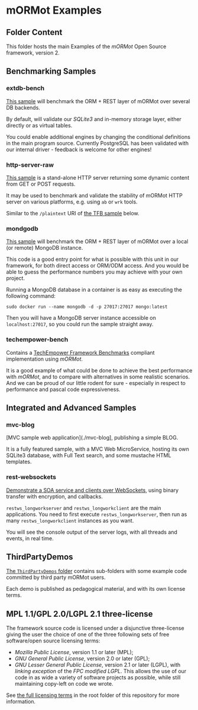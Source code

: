 # mORMot Examples

## Folder Content

This folder hosts the main Examples of the *mORMot* Open Source framework, version 2.

## Benchmarking Samples

### extdb-bench

[This sample](./extdb-bench) will benchmark the ORM + REST layer of mORMot over several DB backends.

By default, will validate our *SQLite3* and in-memory storage layer, either directly or as virtual tables.

You could enable additional engines by changing the conditional definitions in the main program source. Currently PostgreSQL has been validated with our internal driver - feedback is welcome for other engines!

### http-server-raw

[This sample](./http-server-raw) is a stand-alone HTTP server returning some dynamic content from GET or POST requests.

It may be used to benchmark and validate the stability of mORMot HTTP server on various platforms, e.g. using `ab` or `wrk` tools.

Similar to the `/plaintext` URI of [the TFB sample](#techempower-bench) below.

### mondgodb

[This sample](./mongodb) will benchmark the ORM + REST layer of mORMot over a local (or remote) MongoDB instance.

This code is a good entry point for what is possible with this unit in our framework, for both direct access or ORM/ODM access.
And you would be able to guess the performance numbers you may achieve with your own project.

Running a MongoDB database in a container is as easy as executing the following command:

    sudo docker run --name mongodb -d -p 27017:27017 mongo:latest

Then you will have a MongoDB server instance accessible on `localhost:27017`, so you could run the sample straight away.

### techempower-bench

Contains a [TechEmpower Framework Benchmarks](https://www.techempower.com/benchmarks) compliant implementation using *mORMot*.

It is a good example of what could be done to achieve the best performance with *mORMot*, and to compare with alternatives in some realistic scenarios. And we can be proud of our little rodent for sure - especially in respect to performance and pascal code expressiveness.

## Integrated and Advanced Samples

### mvc-blog

[MVC sample web application](./mvc-blog], publishing a simple BLOG.

It is a fully featured sample, with a MVC Web MicroService, hosting its own SQLite3 database, with Full Text search, and some mustache HTML templates.

### rest-websockets

[Demonstrate a SOA service and clients over WebSockets](./rest-websockets), using binary transfer with encryption, and callbacks.

`restws_longworkserver` and `restws_longworkclient` are the main applications. You need to first execute `restws_longworkserver`, then run as many `restws_longworkclient` instances as you want.

You will see the console output of the server logs, with all threads and events, in real time.

## ThirdPartyDemos

[The `ThirdPartyDemos` folder](./ThirdPartyDemos) contains sub-folders with some example code committed by third party mORMot users.

Each demo is published as pedagogical material, and with its own license terms.

## MPL 1.1/GPL 2.0/LGPL 2.1 three-license

The framework source code is licensed under a disjunctive three-license giving the user the choice of one of the three following sets of free software/open source licensing terms:
- *Mozilla Public License*, version 1.1 or later (MPL);
- *GNU General Public License*, version 2.0 or later (GPL);
- *GNU Lesser General Public License*, version 2.1 or later (LGPL), with *linking exception* of the *FPC modified LGPL*.
This allows the use of our code in as wide a variety of software projects as possible, while still maintaining copy-left on code we wrote.

See [the full licensing terms](../LICENCE.md) in the root folder of this repository for more information.
